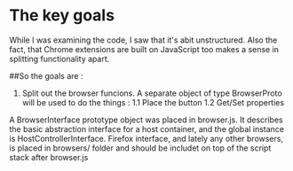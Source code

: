 # The key goals

While I was examining the code, I saw that it's abit unstructured. Also the fact, that Chrome extensions are built on JavaScript too makes a sense in splitting functionality apart.

##So the goals are :
1. Split out the browser funcions. A separate object of type BrowserProto will be used to do the things :
1.1 Place the button
1.2 Get/Set properties


A BrowserInterface prototype object was placed in browser.js. It describes the basic abstraction interface for a host container, and the global instance is HostControllerInterface.
Firefox interface, and lately any other browsers, is placed in browsers/ folder and should be includet on top of the script stack after browser.js

